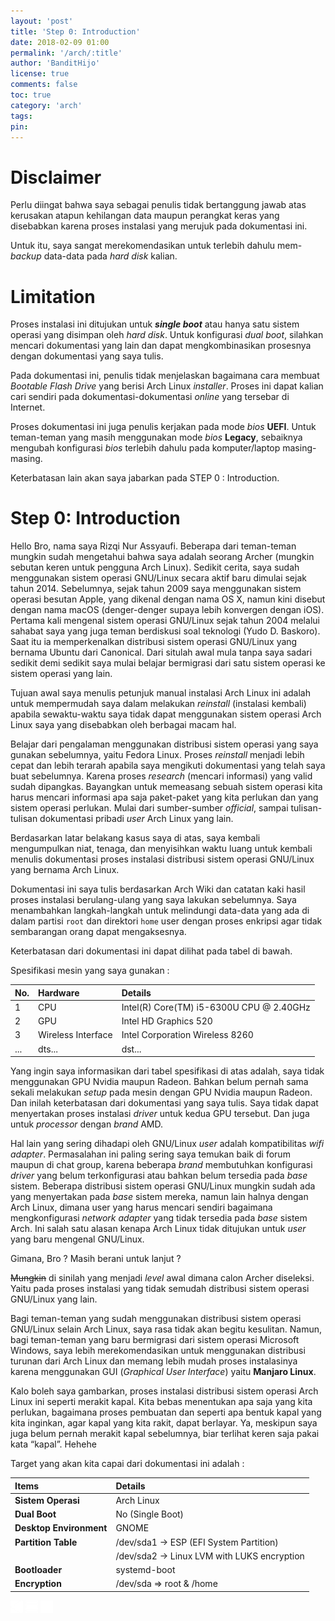 ```yaml
---
layout: 'post'
title: 'Step 0: Introduction'
date: 2018-02-09 01:00
permalink: '/arch/:title'
author: 'BanditHijo'
license: true
comments: false
toc: true
category: 'arch'
tags:
pin:
---
```


# Disclaimer

Perlu diingat bahwa saya sebagai penulis tidak bertanggung jawab atas kerusakan atapun kehilangan data maupun perangkat keras yang disebabkan karena proses instalasi yang merujuk pada dokumentasi ini.

Untuk itu, saya sangat merekomendasikan untuk terlebih dahulu mem-_backup_ data-data pada _hard disk_ kalian.

# Limitation

Proses instalasi ini ditujukan untuk _**single boot**_ atau hanya satu sistem operasi yang disimpan oleh _hard disk_. Untuk konfigurasi _dual boot_, silahkan mencari dokumentasi yang lain dan dapat mengkombinasikan prosesnya dengan dokumentasi yang saya tulis.

Pada dokumentasi ini, penulis tidak menjelaskan bagaimana cara membuat _Bootable Flash Drive_ yang berisi Arch Linux _installer_. Proses ini dapat kalian cari sendiri pada dokumentasi-dokumentasi _online_ yang tersebar di Internet.

Proses dokumentasi ini juga penulis kerjakan pada mode _bios_ **UEFI**. Untuk teman-teman yang masih menggunakan mode _bios_ **Legacy**, sebaiknya mengubah konfigurasi _bios_ terlebih dahulu pada komputer/laptop masing-masing.

Keterbatasan lain akan saya jabarkan pada STEP 0 : Introduction.


# Step 0: Introduction

Hello Bro, nama saya Rizqi Nur Assyaufi. Beberapa dari teman-teman mungkin sudah mengetahui bahwa saya adalah seorang Archer \(mungkin sebutan keren untuk pengguna Arch Linux\). Sedikit cerita, saya sudah menggunakan sistem operasi GNU/Linux secara aktif baru dimulai sejak tahun 2014. Sebelumnya, sejak tahun 2009 saya menggunakan sistem operasi besutan Apple, yang dikenal dengan nama OS X, namun kini disebut dengan nama macOS \(denger-denger supaya lebih konvergen dengan iOS\). Pertama kali mengenal sistem operasi GNU/Linux sejak tahun 2004 melalui sahabat saya yang juga teman berdiskusi soal teknologi \(Yudo D. Baskoro\). Saat itu ia memperkenalkan distribusi sistem operasi GNU/Linux yang bernama Ubuntu dari Canonical. Dari situlah awal mula tanpa saya sadari sedikit demi sedikit saya mulai belajar bermigrasi dari satu sistem operasi ke sistem operasi yang lain.

Tujuan awal saya menulis petunjuk manual instalasi Arch Linux ini adalah untuk mempermudah saya dalam melakukan _reinstall_ \(instalasi kembali\) apabila sewaktu-waktu saya tidak dapat menggunakan sistem operasi Arch Linux saya yang disebabkan oleh berbagai macam hal.

Belajar dari pengalaman menggunakan distribusi sistem operasi yang saya gunakan sebelumnya, yaitu Fedora Linux. Proses _reinstall_ menjadi lebih cepat dan lebih terarah apabila saya mengikuti dokumentasi yang telah saya buat sebelumnya. Karena proses _research_ \(mencari informasi\) yang valid sudah dipangkas. Bayangkan untuk memeasang sebuah sistem operasi kita harus mencari informasi apa saja paket-paket yang kita perlukan dan yang sistem operasi perlukan. Mulai dari sumber-sumber _official_, sampai tulisan-tulisan dokumentasi pribadi _user_ Arch Linux yang lain.

Berdasarkan latar belakang kasus saya di atas, saya kembali mengumpulkan niat, tenaga, dan menyisihkan waktu luang untuk kembali menulis dokumentasi proses instalasi distribusi sistem operasi GNU/Linux yang bernama Arch Linux.

Dokumentasi ini saya tulis berdasarkan Arch Wiki dan catatan kaki hasil proses instalasi berulang-ulang yang saya lakukan sebelumnya. Saya menambahkan langkah-langkah untuk melindungi data-data yang ada di dalam partisi `root` dan direktori `home` user dengan proses enkripsi agar tidak sembarangan orang dapat mengaksesnya.

Keterbatasan dari dokumentasi ini dapat dilihat pada tabel di bawah.

Spesifikasi mesin yang saya gunakan :

| No. | Hardware | Details |
| :--- | :--- | :--- |
| 1 | CPU | Intel\(R\) Core\(TM\) i5-6300U CPU @ 2.40GHz |
| 2 | GPU | Intel HD Graphics 520 |
| 3 | Wireless Interface | Intel Corporation Wireless 8260 |
| ... | dts... | dst... |

Yang ingin saya informasikan dari tabel spesifikasi di atas adalah, saya tidak menggunakan GPU Nvidia maupun Radeon. Bahkan belum pernah sama sekali melakukan _setup_ pada mesin dengan GPU Nvidia maupun Radeon. Dan inilah keterbatasan dari dokumentasi yang saya tulis. Saya tidak dapat menyertakan proses instalasi _driver_ untuk kedua GPU tersebut. Dan juga untuk _processor_ dengan _brand_ AMD.

Hal lain yang sering dihadapi oleh GNU/Linux _user_ adalah kompatibilitas _wifi adapter_. Permasalahan ini paling sering saya temukan baik di forum maupun di chat group, karena beberapa _brand_ membutuhkan konfigurasi _driver_ yang belum terkonfigurasi atau bahkan belum tersedia pada _base_ sistem. Beberapa distribusi sistem operasi GNU/Linux mungkin sudah ada yang menyertakan pada _base_ sistem mereka, namun lain halnya dengan Arch Linux, dimana user yang harus mencari sendiri bagaimana mengkonfigurasi _network adapter_ yang tidak tersedia pada _base_ sistem Arch. Ini salah satu alasan kenapa Arch Linux tidak ditujukan untuk _user_ yang baru mengenal GNU/Linux.

Gimana, Bro ? Masih berani untuk lanjut ?

~~Mungkin~~ di sinilah yang menjadi _level_ awal dimana calon Archer diseleksi. Yaitu pada proses instalasi yang tidak semudah distribusi sistem operasi GNU/Linux yang lain.

Bagi teman-teman yang sudah menggunakan distribusi sistem operasi GNU/Linux selain Arch Linux, saya rasa tidak akan begitu kesulitan. Namun, bagi teman-teman yang baru bermigrasi dari sistem operasi Microsoft Windows, saya lebih merekomendasikan untuk menggunakan distribusi turunan dari Arch Linux dan memang lebih mudah proses instalasinya karena menggunakan GUI \(_Graphical User Interface_\) yaitu **Manjaro Linux**.

Kalo boleh saya gambarkan, proses instalasi distribusi sistem operasi Arch Linux ini seperti merakit kapal. Kita bebas menentukan apa saja yang kita perlukan, bagaimana proses pembuatan dan seperti apa bentuk kapal yang kita inginkan, agar kapal yang kita rakit, dapat berlayar. Ya, meskipun saya juga belum pernah merakit kapal sebelumnya, biar terlihat keren saja pakai kata “kapal”. Hehehe

Target yang akan kita capai dari dokumentasi ini adalah :

| Items | Details |
| :--- | :--- |
| **Sistem Operasi** | Arch Linux |
| **Dual Boot** | No \(Single Boot\) |
| **Desktop Environment** | GNOME |
| **Partition Table** | /dev/sda1 → ESP \(EFI System Partition\) |
|  | /dev/sda2 → Linux LVM with LUKS encryption |
| **Bootloader** | systemd-boot |
| **Encryption** | /dev/sda =&gt; root & /home |


<!-- NEXT PREV BUTTON -->
<div class="post-nav">
<a class="btn-blue-l disabled" href="#"><img style="width:20px;" src="/assets/img/logo/logo_ap.png"></a>
<a class="btn-blue-c" href="/arch/"><img style="width:20px;" src="/assets/img/logo/logo_menu.svg"></a>
<a class="btn-blue-r" href="/arch/step-1-connecting-to-the-internet"><img style="width:20px;" src="/assets/img/logo/logo_an.png"></a>
</div>

